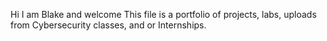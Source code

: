 Hi I am Blake and welcome
This file is a portfolio of projects, labs, uploads from Cybersecurity classes, and or Internships.

